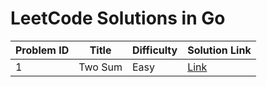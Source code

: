 # LeetCode Solutions in Go

| Problem ID | Title               | Difficulty | Solution Link                          |
|------------|---------------------|------------|----------------------------------------|
| 1          | Two Sum             | Easy       | [Link](./problems/easy/0001_two_sum.go)     |
